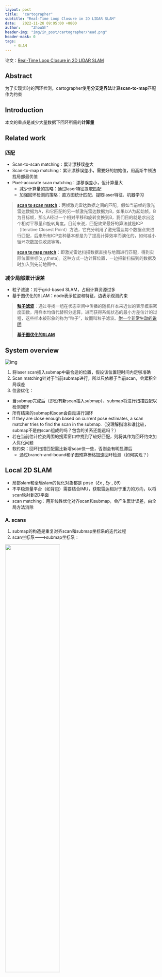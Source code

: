 ```yaml
---
layout: post
title:  "cartographer"
subtitle: "Real-Time Loop Closure in 2D LIDAR SLAM"
date:   2022-11-28 09:05:00 +0800
author:     "ZhouSh"
header-img: "img/in_post/cartographer/head.png"
header-mask: 0
tags:
    - SLAM
---
```

论文：[Real-Time Loop Closure in 2D LIDAR SLAM](/doc/cartographer%20-%202016%20-%20Real%20time%20loop%20closure%20in%202D%20LIDAR%20SLAM%20-%20Hess%20et%20al.pdf)
## Abstract
为了实现实时的回环检测，cartographer使用**分支定界法**计算**scan-to-map**匹配作为约束
## Introduction
本文的重点是减少大量数据下回环所需的**计算量**
## Related work
### 匹配
- Scan-to-scan matching：累计漂移误差大
- Scan-to-map matching：累计漂移误差小，需要好的初始值，用高斯牛顿法找局部最优值
- Pixel-accurate scan matching：漂移误差小，但计算量大
    - 减少计算量的策略：通过laser特征提取匹配
    - 加强回环检测的策略：直方图统计匹配、提取laser特征、机器学习

> [**scan to scan match**](https://www.jianshu.com/p/12cafbd14797)：两帧激光雷达数据之间的匹配。假如当前帧的激光雷达数据为A，和它匹配的另一帧激光雷达数据为B，如果以A为起始帧，B为目标帧，那么A经过一个相对平移和旋转变换到B，我们目的就是求出这个相对平移量和旋转角度。目前来说，匹配效果最好的算法就是ICP（Iterative Closest Point）方法，它充分利用了激光雷达每个数据点来进行匹配，后来所有ICP变种基本都是为了提高计算效率而演化的，如何减小循环次数加快收敛等等。
>
> [**scan to map match**](https://www.jianshu.com/p/12cafbd14797)：即激光雷达扫描数据直接与地图进行匹配，得到实际位置坐标[x,y,theta]。这种方式一边计算位置，一边把新扫描到的数据及时加入到先前地图中。

### 减少局部累计误差
- 粒子滤波：对于grid-based SLAM，占用计算资源过多
- 基于图优化的SLAM：node表示位姿和特征，边表示观测约束

> [**粒子滤波**](https://baike.baidu.com/item/%E7%B2%92%E5%AD%90%E6%BB%A4%E6%B3%A2/2128986)：通过寻找一组在状态空间中传播的随机样本来近似的表示概率密度函数，用样本均值代替积分运算，进而获得系统状态的最小方差估计的过程，这些样本被形象的称为“粒子”，故而叫粒子滤波。[附一个非常生动的说明](https://zhuanlan.zhihu.com/p/161617286)
>
> [**基于图优化的SLAM**](https://zhuanlan.zhihu.com/p/41424435)

## System overview
![img](/img/in_post/cartographer/system.png)
1. 将laser scan插入submap中最合适的位置，假设该位置短时间内足够准确
2. Scan matching针对于当前submap进行，所以只依赖于当前scan，会累积全局误差
3. 位姿优化：
  - 当submap完成后（即没有新scan插入submap），submap将进行扫描匹配以检测回环
  - 所有结束的submap和scan会自动进行回环
  - If they are close enough based on current pose estimates, a scan matcher tries to find the scan in the submap.（没理解指谁和谁比较，submap不是由scan组成的吗？包含的关系还能远吗？）
  - 若在当前估计位姿周围的搜索窗口中找到了较好匹配，则将其作为回环约束加入优化问题
  - 软约束：回环扫描匹配需比新增scan快一些，否则会有明显滞后
    - 通过branch-and-bound和子图预算栅格加速回环检测（如何实现？）

## Local 2D SLAM
- 局部slam和全局slam的优化对象都是 pose（$\xi x$ , $\xi y$ , $\xi \theta$）
- 不平稳测量平台（如背包）需要结合IMU，获取雷达相对于重力的方向，以将scan映射到2D平面
- scan matching：用非线性优化对齐scan和submap，会产生累计误差，由全局方法消除

### A. scans
1. submap的构造是重复对齐scan和submap坐标系的迭代过程
2. scan坐标系--->submap坐标系：
<img src="/img/in_post/cartographer/1.png" width="60%">

### B. submaps
（翻译成子图的话，这里的图是map而不是graph，容易产生歧义）
1. submap由几个连续的scan构建
2. submap采用栅格地图的形式，每格边长5cm，每格的值表示该格阻塞(有障碍物)的概率
3. pixel：某格点周围一圈格点
4. 新增scan时，击中则更新击中点，为击中则更新一条射线
5. 更新每格概率：
<img src="/img/in_post/cartographer/2.png" width="60%">

### C. Ceres scan matchng
> 除第一个submap外，新增scan会插入相邻两个submap

将scan插入submap之前，需要用基于ceres的scan matcher根据当前局部submap优化pose $\xi$ 
<img src="/img/in_post/cartographer/3.png" width="60%">
1. $T_\xi$将$h_k$由scan坐标系变换至submap坐标系
2. Msmooth是平滑函数，用双三次插值减小[0，1]外点的影响

> bicubic函数：
<img src="/img/in_post/cartographer/4.png" width="30%">

## Closing loops
1. 大空间通过创建许多小submap处理
2. 用稀疏位姿矫正（SPA）来优化所有scan和submap
3. 插入scan的相对位姿存储在内存中，将在优化回环时使用。
4. 一旦submap结束（不再新增scan），scan和submap就进行回环检测
5. Scan matcher在后台运行，一旦找到好的匹配，就将相对位姿加入优化问题

### A. Optimization problem
1. 回环优化和扫描匹配一样，也是一个非线性最小二乘问题
2. 每隔几秒，用ceres计算下述问题的解：（Sparse Pose Adjustment）
<img src="/img/in_post/cartographer/5.png" width="60%">
  - $E_m$=$\xi_{mi}$ (i=1,...,m)是submap位姿，$E_s$=$\xi_{sj}$ (i=1,...,s)是scan位姿，在给定约束条件下进行优化
  - 这些约束用相对位姿 $\xi_{ij}$ 和相关协方差矩阵 $\Sigma_{ij}$ 描述
  - 对于一对submap i和scan j，位姿 $\xi_{ij}$ 描述了submap坐标系中scan匹配到的位置
  - 此类约束的残差由下式计算：
<img src="/img/in_post/cartographer/6.png" width="70%">
  - 损失函数$\rho$（例如huber损失函数）用于减少异常值的影响。这些异常值可能出现在scan matching向优化问题SPA增加不正确的约束时，例如像办公室隔间这样的局部对称空间。

> [hube loss](https://www.cnblogs.com/nowgood/p/Huber-Loss.html): 相比于最小二乘的线性回归，HuberLoss降低了对离群点的惩罚程度。当预测偏差小于 $\delta$ 时，采用平方误差；当预测偏差大于 $\delta$ 时，采用线性误差。
<img src="/img/in_post/cartographer/7.png" width="60%">

### B. Branch-and-bound scan matching（BBS）
1. pixel-accurate scan matching：
<img src="/img/in_post/cartographer/8.png" width="60%">
  - W是搜索窗口，$M_{nearest}$是submap周围一圈格点
  - 使用前面的CS公式可以提高匹配质量
2. 搜索步长对效率有很大影响
  - 选择角度步长 $\delta_\theta$ 使得扫描范围最大$d_{max}$处的扫描点移动不超过pixel的半径r，由余弦定理得：
<img src="/img/in_post/cartographer/9.png" width="60%">
  - 计算一个完整的步数，覆盖给定的搜索窗口（例如$W_x$=$W_y$=7m，$W_\theta$=30度），并对其取整
<img src="/img/in_post/cartographer/10.png" width="60%">
  - 产生一个有限集合W形成以估计位姿 $\xi_\theta$ 为中心的搜索窗口
<img src="/img/in_post/cartographer/11.png" width="70%">
3. 朴素的暴力搜索太慢
<img src="/img/in_post/cartographer/12.png" width="70%">
4. 用Branch-and-bound分支定界法在较大搜索窗口下求解BBS问题
<img src="/img/in_post/cartographer/13.png" width="70%">

> [分支定界法](https://baike.baidu.com/item/%E5%88%86%E6%94%AF%E5%AE%9A%E7%95%8C%E6%B3%95/9902038)：通常，把全部可行解空间反复地分割为越来越小的子集，称为分支；并且对每个子集内的解集计算一个目标下界（对于最小值问题），这称为定界。在每次分枝后，凡是界限超出已知可行解集目标值的那些子集不再进一步分枝，这样，许多子集可不予考虑，这称剪枝。这就是分枝定界法的主要思路。

  要将分支定界法具体化，我们需要选择节点选择、分支、上界计算的方法

#### 1. Node selection
默认采用深度优先搜索DFS（利用栈的先进后出实现）
1. 为避免加入坏匹配作为回环，引入一个分数阈值，小于阈值不予考虑。在实践中，通常不会超过阈值，这降低了节点选择和初始值的重要性。
2. 计算每个子节点的分数上限，首先访问上限最大 最有希望的子节点
<img src="/img/in_post/cartographer/14.png" width="70%">

#### 2. Branching rule
  1. 树上的每个节点用一组整数表示 c=（$c_x$，$c_y$，$c_\theta$，$c_h$），高度$c_h$处的节点有$2^{ch}*2^{ch}$种组合，但只表示特定的旋转。子节点的高度为$\theta$，则对应可行解。
<img src="/img/in_post/cartographer/15.png" width="60%">
  2. 将节点分为4个子节点

> [分支](https://zhuanlan.zhihu.com/p/364015137)：对一个大的步长在 x 和 y 方向进行对半拆分，而 $\theta$ 不变。对 x 和 y 都进行减半操作，相当于“分田”，在空间坐标上将搜索空间划分为四个更小的区域

#### 3. Computing upper bounds
<img src="/img/in_post/cartographer/16.png" width="60%">

  1. 为了提高效率，使用预算网格图
<img src="/img/in_post/cartographer/17.png" width="70%">

  2. $M_{precomp}$和$M_{nearest}$一样有pixel结构，但每个pixel存储着$2^h*2^h$大的搜索窗口中的最大值
<img src="/img/in_post/cartographer/18.png" width="60%">

  3. 对于每个预算格，计算从这格开始的$2^h$宽的行的最大值。用它作为中间结果，构建下一个预算图。用这种方式，时间复杂度是O(n)，n为每个预算图中pixel个数
  4. 另一种计算上界的方式是计算分辨率较低（将分辨率依次减半）的概率栅格图，较省空间，但效果较差。

> 预算图的内核思想：运动是相对的，与其遍历计算所有可能位姿对应的scan（墙），不如计算固定位姿扫描到的 ”移动“ 的墙。

## Conclusions
1. cartographer是一个2D SLAM系统，将scan-to-submap匹配回环检测和图优化相结合
2. 单个子图轨迹由基于栅格的local SLAM建立
3. 在后端，所有scan和submap都用pixel-accurate扫描匹配，以创建回环约束
4. scan和submap的约束在后端周期性进行优化

## Cartographer 代码
[cartographer函数关系图](https://raw.githubusercontent.com/Sylviazsh/my_Graphviz/ad9664b28ac536cdc1b6400c96356e19bd959320/cartographer.svg)
![cartographer函数关系图](https://raw.githubusercontent.com/Sylviazsh/my_Graphviz/ad9664b28ac536cdc1b6400c96356e19bd959320/cartographer.svg)


[cartographer代码注释](https://github.com/ZhouShihui210/cartographer_detailed_comments_ws)
